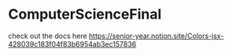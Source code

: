 # ComputerScienceFinal

check out the docs here
https://senior-year.notion.site/Colors-jsx-428039c183f04f83b6954ab3ec157836
